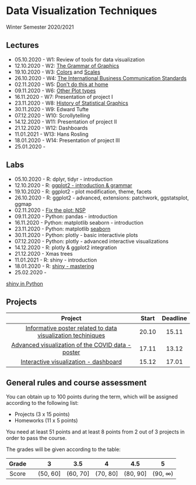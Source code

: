 # Data Visualization Techniques
Winter Semester 2020/2021

## Lectures

- 05.10.2020 - W1: Review of tools for data visualization
- 12.10.2020 - W2: [The Grammar of Graphics](http://biecek.pl/Eseje/indexGramatyka.html)
- 19.10.2020 - W3: [Colors](http://www.biecek.pl/Eseje/indexKolory.html) and [Scales](http://www.biecek.pl/Eseje/indexDane.html)
- 26.10.2020 - W4: [The International Business Communication Standards](https://www.ibcs.com/standards/)
- 02.11.2020 - W5: [Don't do this at home](http://biecek.pl/Eseje/indexPomylka.html)
- 09.11.2020 - W6: [Other Plot types](https://www.r-graph-gallery.com/)
- 16.11.2020 - W7: Presentation of project I
- 23.11.2020 - W8: [History of Statistical Graphics](http://biecek.pl/Eseje/indexHistoria.html)
- 30.11.2020 - W9: Edward Tufte
- 07.12.2020 - W10: Scrollytelling
- 14.12.2020 - W11: Presentation of project II
- 21.12.2020 - W12: Dashboards
- 11.01.2021 - W13: Hans Rosling
- 18.01.2020 - W14: Presentation of project III
- 25.01.2020 - 


## Labs

- 05.10.2020 - R: dplyr, tidyr - introduction
- 12.10.2020 - R: [ggplot2 - introduction & grammar](https://rkabacoff.github.io/datavis/)
- 19.10.2020 - R: ggplot2 - plot modification, theme, facets
- 26.10.2020 - R: ggplot2 - advanced, extensions: patchwork, ggstatsplot, ggmap
- 02.11.2020 - [Fix the plot: NSP](https://stat.gov.pl/spisy-powszechne/nsp-2011/nsp-2011-wyniki/)
- 09.11.2020 - Python: pandas - introduction
- 16.11.2020 - Python: matplotlib seaborn - introduction
- 23.11.2020 - Python: matplotlib [seaborn](https://seaborn.pydata.org/index.html) 
- 30.11.2020 - Python: plotly - basic interactivie plots 
- 07.12.2020 - Python: plotly - advanced interactive visualizations 
- 14.12.2020 - R: plotly & ggplot2 integration
- 21.12.2020 - Xmas trees
- 11.01.2021 - R: shiny - introduction
- 18.01.2020 - R: [shiny - mastering](https://mastering-shiny.org/)
- 25.02.2020 - 

[shiny in Python](https://plotly.com/dash/)

## Projects

| Project | Start | Deadline |
|:---:|:---:|:---:|
| [Informative poster related to data visualization techiniques](https://github.com/mini-pw/2021Z-DataVisualizationTechniques/blob/master/projects/project1/README.md) | 20.10 | 15.11 |
| [Advanced visualization of the COVID data - poster](https://github.com/mini-pw/2021Z-DataVisualizationTechniques/blob/master/projects/project2/README.md) | 17.11 | 13.12 |
| [Interactive visualization - dashboard](https://github.com/mini-pw/2021Z-DataVisualizationTechniques/blob/master/projects/project3/README.md) | 15.12 | 17.01 |

## General rules and course assessment

You can obtain up to 100 points during the term, which will be assigned according to the following list:

- Projects (3 x 15 points)
- Homeworks (11 x 5 points)

You need at least 51 points and at least 8 points from 2 out of 3 projects in order to pass the course.

The grades will be given according to the table:

| Grade |  | 3 | 3.5 | 4 | 4.5 | 5 |
|:---:| :---: |:---:|:---:|:---:|:---:|:---:|
| Score |  | (50, 60] | (60, 70] | (70, 80] | (80, 90] | (90, ∞) |



